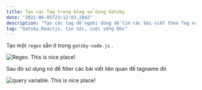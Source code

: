 ```yaml
---
title: Tạo các Tag trong blog sử dụng Gatsby
date: "2021-06-05T23:12:03.284Z"
description: "Tạo các tag để người dùng dễ tìm các bài viết theo Tag name"
tag: "Gatsby,Reactjs, tin tức, cuộc sống Đức"
---
```


Tạo một `regex` sẵn ở trong `gatsby-node.js` .

![Regex. This is nice place!](/assets/images/mypic.jpg "Philadelphia's Magic Gardens")

Sau đó sử dụng nó để filter các bài viết liên quan đế tagname đó

![query variable. This is nice place!](/query.png "Query image")
